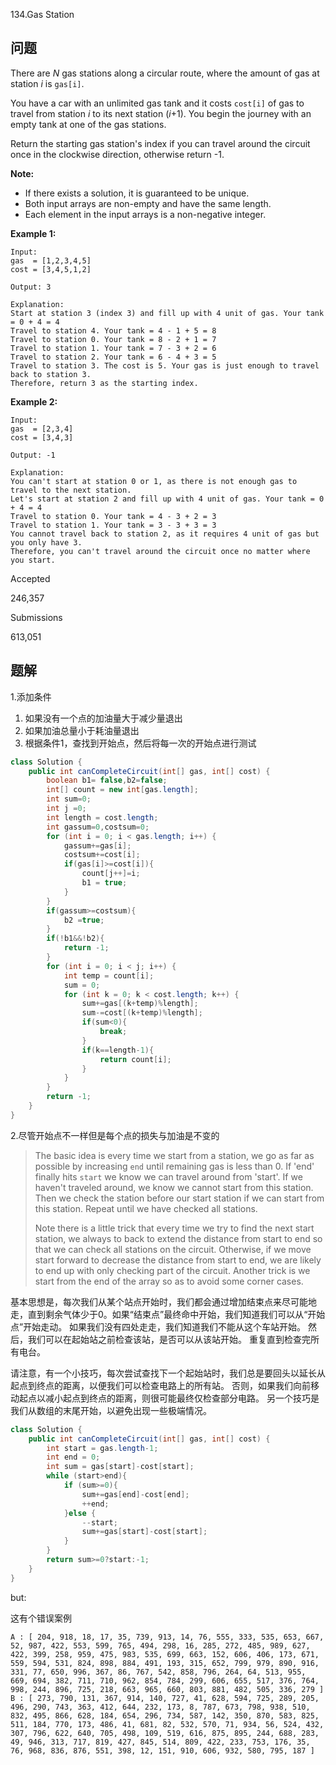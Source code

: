 134.Gas Station

## 问题

There are *N* gas stations along a circular route, where the amount of gas at station *i* is `gas[i]`.

You have a car with an unlimited gas tank and it costs `cost[i]` of gas to travel from station *i* to its next station (*i*+1). You begin the journey with an empty tank at one of the gas stations.

Return the starting gas station's index if you can travel around the circuit once in the clockwise direction, otherwise return -1.

**Note:**

- If there exists a solution, it is guaranteed to be unique.
- Both input arrays are non-empty and have the same length.
- Each element in the input arrays is a non-negative integer.

**Example 1:**

```
Input: 
gas  = [1,2,3,4,5]
cost = [3,4,5,1,2]

Output: 3

Explanation:
Start at station 3 (index 3) and fill up with 4 unit of gas. Your tank = 0 + 4 = 4
Travel to station 4. Your tank = 4 - 1 + 5 = 8
Travel to station 0. Your tank = 8 - 2 + 1 = 7
Travel to station 1. Your tank = 7 - 3 + 2 = 6
Travel to station 2. Your tank = 6 - 4 + 3 = 5
Travel to station 3. The cost is 5. Your gas is just enough to travel back to station 3.
Therefore, return 3 as the starting index.
```

**Example 2:**

```
Input: 
gas  = [2,3,4]
cost = [3,4,3]

Output: -1

Explanation:
You can't start at station 0 or 1, as there is not enough gas to travel to the next station.
Let's start at station 2 and fill up with 4 unit of gas. Your tank = 0 + 4 = 4
Travel to station 0. Your tank = 4 - 3 + 2 = 3
Travel to station 1. Your tank = 3 - 3 + 3 = 3
You cannot travel back to station 2, as it requires 4 unit of gas but you only have 3.
Therefore, you can't travel around the circuit once no matter where you start.
```

Accepted

246,357

Submissions

613,051

## 题解

1.添加条件

1. 如果没有一个点的加油量大于减少量退出
2. 如果加油总量小于耗油量退出
3. 根据条件1，查找到开始点，然后将每一次的开始点进行测试

```java
class Solution {
    public int canCompleteCircuit(int[] gas, int[] cost) {
        boolean b1= false,b2=false;
        int[] count = new int[gas.length];
        int sum=0;
        int j =0;
        int length = cost.length;
        int gassum=0,costsum=0;
        for (int i = 0; i < gas.length; i++) {
            gassum+=gas[i];
            costsum+=cost[i];
            if(gas[i]>=cost[i]){
                count[j++]=i;
                b1 = true;
            }
        }
        if(gassum>=costsum){
            b2 =true;
        }
        if(!b1&&!b2){
            return -1;
        }
        for (int i = 0; i < j; i++) {
            int temp = count[i];
            sum = 0;
            for (int k = 0; k < cost.length; k++) {
                sum+=gas[(k+temp)%length];
                sum-=cost[(k+temp)%length];
                if(sum<0){
                    break;
                }
                if(k==length-1){
                    return count[i];
                }
            }
        }
        return -1;
    }
}
```

2.尽管开始点不一样但是每个点的损失与加油是不变的

> The basic idea is every time we start from a station, we go as far as possible by increasing `end` until remaining gas is less than 0. If 'end' finally hits `start` we know we can travel around from 'start'. If we haven't traveled around, we know we cannot start from this station. Then we check the station before our start station if we can start from this station. Repeat until we have checked all stations.
>
> Note there is a little trick that every time we try to find the next start station, we always to back to extend the distance from start to end so that we can check all stations on the circuit. Otherwise, if we move start forward to decrease the distance from start to end, we are likely to end up with only checking part of the circuit. Another trick is we start from the end of the array so as to avoid some corner cases.

<p>基本思想是，每次我们从某个站点开始时，我们都会通过增加结束点来尽可能地走，直到剩余气体少于0。如果“结束点”最终命中开始，我们知道我们可以从“开始点”开始走动。 如果我们没有四处走走，我们知道我们不能从这个车站开始。 然后，我们可以在起始站之前检查该站，是否可以从该站开始。 重复直到检查完所有电台。</p>

<p>请注意，有一个小技巧，每次尝试查找下一个起始站时，我们总是要回头以延长从起点到终点的距离，以便我们可以检查电路上的所有站。 否则，如果我们向前移动起点以减小起点到终点的距离，则很可能最终仅检查部分电路。 另一个技巧是我们从数组的末尾开始，以避免出现一些极端情况。</p>

```java
class Solution {
    public int canCompleteCircuit(int[] gas, int[] cost) {
        int start = gas.length-1;
        int end = 0;
        int sum = gas[start]-cost[start];
        while (start>end){
            if (sum>=0){
                sum+=gas[end]-cost[end];
                ++end;
            }else {
                --start;
                sum+=gas[start]-cost[start];
            }
        }
        return sum>=0?start:-1;
    }
}
```

but:

这有个错误案例

```
A : [ 204, 918, 18, 17, 35, 739, 913, 14, 76, 555, 333, 535, 653, 667, 52, 987, 422, 553, 599, 765, 494, 298, 16, 285, 272, 485, 989, 627, 422, 399, 258, 959, 475, 983, 535, 699, 663, 152, 606, 406, 173, 671, 559, 594, 531, 824, 898, 884, 491, 193, 315, 652, 799, 979, 890, 916, 331, 77, 650, 996, 367, 86, 767, 542, 858, 796, 264, 64, 513, 955, 669, 694, 382, 711, 710, 962, 854, 784, 299, 606, 655, 517, 376, 764, 998, 244, 896, 725, 218, 663, 965, 660, 803, 881, 482, 505, 336, 279 ]
B : [ 273, 790, 131, 367, 914, 140, 727, 41, 628, 594, 725, 289, 205, 496, 290, 743, 363, 412, 644, 232, 173, 8, 787, 673, 798, 938, 510, 832, 495, 866, 628, 184, 654, 296, 734, 587, 142, 350, 870, 583, 825, 511, 184, 770, 173, 486, 41, 681, 82, 532, 570, 71, 934, 56, 524, 432, 307, 796, 622, 640, 705, 498, 109, 519, 616, 875, 895, 244, 688, 283, 49, 946, 313, 717, 819, 427, 845, 514, 809, 422, 233, 753, 176, 35, 76, 968, 836, 876, 551, 398, 12, 151, 910, 606, 932, 580, 795, 187 ]
```

